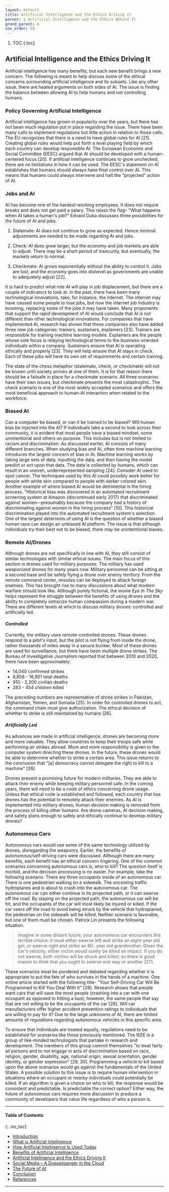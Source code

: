 ```yaml
---
layout: default
title: Artificial Intelligence and the Ethics Driving It 
parent: § Artificial Intelligence and the Ethics Behind It  
grand_parent: A 
nav_order: 50 
---
```

<style>
.dont-break-out {
  /* These are technically the same, but use both */
  overflow-wrap: break-word;
  word-wrap: break-word;

     -ms-word-break: break-all;
  /* This is the dangerous one in WebKit, as it breaks things wherever */
  word-break: break-all;
  /* Instead use this non-standard one: */
  word-break: break-word;
}

.youtube-container {
    position: relative;
    width: 100%;
    height: 0;
    padding-bottom: 56.25%;
}
.youtube-video {
    position: absolute;
    top: 0;
    left: 0;
    width: 100%;
    height: 100%;
}

</style>

<div class="dont-break-out" markdown="1">

1. TOC
{:toc}

## Artificial Intelligence and the Ethics Driving It
Artificial intelligence has many benefits, but each new benefit brings a new concern. The following is meant to help discuss some of the ethical concerns surrounding artificial intelligence and its subsets. Like any other issue, there are heated arguments on both sides of AI. The issue is finding the balance between allowing AI to help humans and not controlling humans.

### Policy Governing Artificial Intelligence
Artificial intelligence has grown in popularity over the years, but there has not been much regulation put in place regarding the issue. There have been many calls to implement regulations but little action in relation to those calls. The EU recognizes that there is a need to have global rules for AI [21]. Creating global rules would help put forth a level playing field by which each country can develop responsible AI. The European Economic and Social Committee (EESC) argued that AI should be developed with a human-centered focus [20]. If artificial intelligence continues to grow unchecked, there are no limitations in how it can be used. The EESC's statement on AI establishes that humans should always have final control over AI. This means that humans could always intervene and halt the "projected" action of AI.

### Jobs and AI
AI has become one of the hardest-working employees. It does not require breaks and does not get paid a salary. This raises the flag- "What happens when AI takes a human's job?" Edvard Duka discusses three possibilities for the future of AI and jobs.

1. Stalemate: AI does not continue to grow as expected. Hence minimal adjustments are needed to be made regarding AI and jobs. 

1. Check: AI does grow larger, but the economy and job markets are able to adjust. There may be a short period of insecurity, but eventually, the markets return to normal. 

1. Checkmate: AI grows exponentially without the ability to control it. Jobs are lost, and the economy goes into dishevel as governments are unable to adequately adjust [22].

It is hard to predict what role AI will play in job displacement, but there are a couple of indicators to look at. In the past, there have been many technological innovations, take, for instance, the internet. The internet may have caused some people to lose jobs, but now the internet job industry is booming, replacing some of the jobs it may have taken. Many proponents that support the rapid development of AI would conclude that AI is not different than other technological innovations. For companies that have implemented AI, research has shown that these companies also have added three new job categories: trainers, sustainers, explainers [23]. Trainers are responsible for training machine learning models. Explainers are the people whose sole focus is relaying technological terms to the business-oriented individuals within a company. Sustainers ensure that AI is operating ethically and properly [23]. They will help ensure that AI stays in check. Each of these jobs will have its own set of requirements and certain training. 

The state of the chess metaphor (stalemate, check, or checkmate) will not be known until society arrives at one of them. It is for that reason there should be a failsafe in place for a checkmate scenario. All three scenarios have their own issues, but checkmate presents the most catastrophic. The check scenario is one of the most widely accepted scenarios and offers the most beneficial approach to human-AI interaction when related to the workforce.

### Biased AI
Can a computer be biased, or can it be trained to be biased? Will human bias be injected into the AI? If individuals take a second to look across their community, it is evident that most people have a biased mindset, some unintentional and others on purpose. This includes but is not limited to racism and discrimination. As discussed earlier, AI consists of many different branches. When studying bias and AI, often time machine learning introduces the largest concern of bias in AI. Machine learning works by taking large sets of data, inputting the data, and then having the model predict or act upon that data. The data is collected by humans, which can result in an uneven, underrepresented sampling [24]. Consider AI used to spot cancer. The techniques used by this AI could possibly work better for people with white skin compared to people with darker colored skin. Another example of where biased AI would be detrimental is the hiring process. "Historical bias was discovered in an automated recruitment screening system at Amazon (discontinued early 2017) that discriminated against women—presumably because the company had a history of discriminating against women in the hiring process" [10]. This historical discrimination played into the automated recruitment system's selection. One of the largest deterrents of using AI is the question of whether a biased human race can design an unbiased AI platform. The issue is that although individuals try their best not to be biased, there may be unintentional biases. 

### Remote AI/Drones
Although drones are not specifically in line with AI, they still consist of similar technologies with similar ethical issues. The main focus of this section is drones used for military purposes. The military has used weaponized drones for many years now. Military personnel can be sitting at a secured base and be safely flying a drone over enemy territory. From the remote command center, missiles can be deployed to attack foreign enemies. This has brought rise to many discussions about what modern warfare should look like. Although purely fictional, the movie *Eye In The Sky* helps represent the struggle between the benefits of using drones and the ability to completely ostracize human compassion during a modern war. There are different levels at which to discuss military drones: controlled and artificially led.

#### *Controlled*
Currently, the military uses remote-controlled drones. These drones respond to a pilot's input, but the pilot is not flying from inside the drone, rather thousands of miles away in a secure bunker. Most of these drones are used for surveillance, but there have been multiple drone strikes. The Bureau of Investigative Journalism reported that between 2010 and 2020, there have been approximately:

- 14,040 confirmed strikes
- 8,858 - 16,901 total deaths
- 910 - 2,200 civilian deaths
- 283 - 454 children killed

The preceding numbers are representative of drone strikes in Pakistan, Afghanistan, Yemen, and Somalia [25]. In order for controlled drones to act, the command chain must give authorization. The ethical decision of whether to strike is still maintained by humans [26].

#### *Artificially Led*
As advances are made in artificial intelligence, drones are becoming more and more valuable. They allow countries to keep their troops safe while performing air strikes abroad. More and more responsibility is given to the computer system directing these drones. In the future, these drones would be able to determine whether to strike a certain area. This issue returns to the conclusion that "[a] democracy cannot delegate the right to kill to a machine" [26].

Drones present a promising future for modern militaries. They are able to attack their enemy while keeping military personnel safe. In the coming years, there will need to be a code of ethics concerning drone usage. Unless that ethical code is established and followed, each country that has drones has the potential to remotely attack their enemies. As AI is implemented into military drones, human decision making is removed from the process of killing other humans. Are drone cameras, AI decision making, and safety plans enough to safely and ethically continue to develop military drones?

### Autonomous Cars
Autonomous cars would use some of the same technology utilized by drones, disregarding the weaponry. Earlier, the benefits of autonomous/self-driving cars were discussed. Although there are many benefits, each benefit has an ethical concern lingering. One of the common scenarios concerning autonomous cars is, who to kill? The question itself is morbid, and the decision processing is no easier. For example, take the following scenario. There are three occupants inside of an autonomous car. There is one pedestrian walking on a sidewalk. The oncoming traffic hydroplanes and is about to crash into the autonomous car. The autonomous car can either continue in its projected path, or it can swerve off the road. By staying on the projected path, the autonomous car will be hit, and the occupants of the car will most likely be injured or killed. If the car veers off the road to avoid being struck by the vehicle that hydroplaned, the pedestrian on the sidewalk will be killed. Neither scenario is favorable, but one of them must be chosen. Patrick Lin presents the following situation.

> Imagine in some distant future, your autonomous car encounters this terrible choice: it must either swerve left and strike an eight-year old girl, or swerve right and strike an 80- year old grandmother. Given the car's velocity, either victim would surely be killed on impact. If you do not swerve, both victims will be struck and killed; so there is good reason to think that you ought to swerve one way or another [27].

These scenarios must be pondered and debated regarding whether it is appropriate to put the fate of who survives in the hands of a machine. One online article started with the following title- "Your Self-Driving Car Will Be Programmed to Kill You-Deal With It" [28]. Research shows that people want cars that will save the most people (crashing into a car with one occupant as opposed to hitting a bus); however, the same people that say that are not willing to be the occupants of the car [28]. Will car manufacturers offer higher accident prevention ratings to individuals that are willing to pay for it? Due to the large unknowns of AI, there are limited amounts of regulations regarding autonomous vehicles in this specific area.

To ensure that individuals are treated equally, regulations need to be established for scenarios like those previously mentioned. The IEEE is a group of like-minded technologists that partake in research and development. The members of this group commit themselves "to treat fairly all persons and to not engage in acts of discrimination based on race, religion, gender, disability, age, national origin, sexual orientation, gender identity, or gender expression" [29, 30]. Programming a vehicle to kill based upon the above scenarios would go against the fundamentals of the United States. A possible solution to this issue is to require human intervention in situations where an occupant or nearby individuals could potentially be killed. If an algorithm is given a choice on who to kill, the response would be consistent and predictable. Is predictable the correct option? Either way, the future of autonomous cars requires more discussion to produce a community of developers that value life regardless of who a person is.

***

#### Table of Contents
{: .no_toc}

<ul><li> <a href="/docs/A/artificial-intelligence-and-the-ethics-behind-it-1/">Introduction</a></li><li> <a href="/docs/A/artificial-intelligence-and-the-ethics-behind-it-2/">What is Artificial Intelligence</a></li><li> <a href="/docs/A/artificial-intelligence-and-the-ethics-behind-it-3/">How Artificial Intelligence Is Used Today</a></li><li> <a href="/docs/A/artificial-intelligence-and-the-ethics-behind-it-4/">Benefits of Artificial Intelligence</a></li><li> <a href="/docs/A/artificial-intelligence-and-the-ethics-behind-it-5/">Artificial Intelligence and the Ethics Driving It</a></li><li> <a href="/docs/A/artificial-intelligence-and-the-ethics-behind-it-6/">Social Media – A Doppelganger in the Cloud</a></li><li> <a href="/docs/A/artificial-intelligence-and-the-ethics-behind-it-7/">The Future of AI</a></li><li> <a href="/docs/A/artificial-intelligence-and-the-ethics-behind-it-8/">Conclusion</a></li><li> <a href="/docs/A/artificial-intelligence-and-the-ethics-behind-it-9/">References</a></li></ul>

***


</div>
